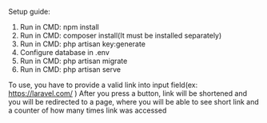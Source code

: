 Setup guide:
1. Run in CMD: npm install
2. Run in CMD: composer install(It must be installed separately)
3. Run in CMD: php artisan key:generate
4. Configure database in .env
5. Run in CMD: php artisan migrate
6. Run in CMD: php artisan serve

To use, you have to provide a valid link into input field(ex: https://laravel.com/ )
After you press a button, link will be shortened and you will be redirected to a page, where you will be able to see short link and a counter of how many times link was accessed
